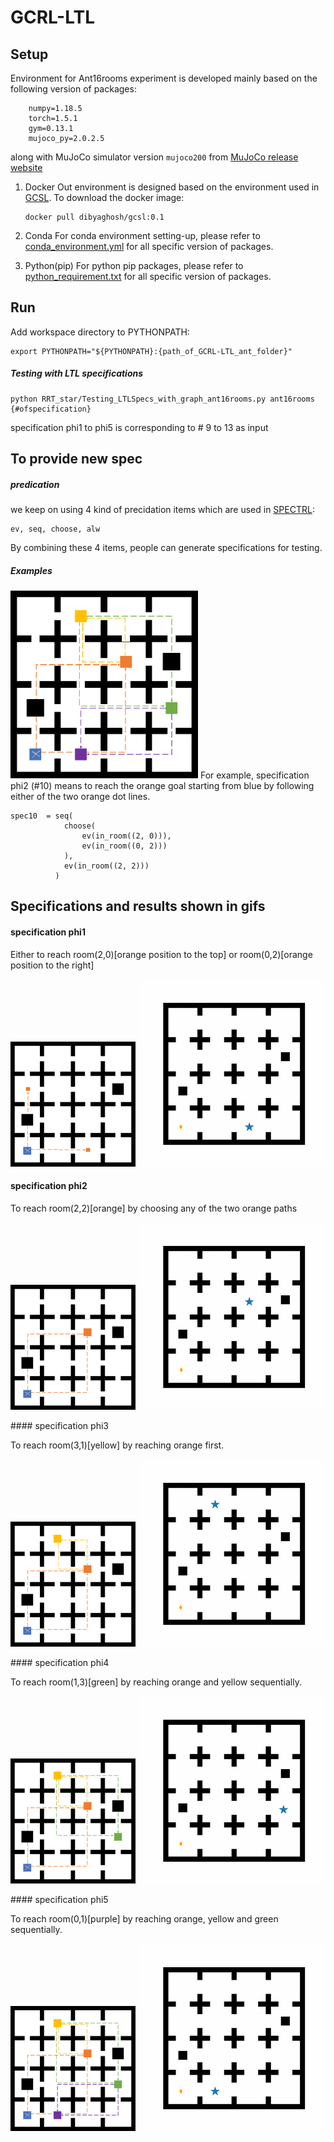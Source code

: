 # GCRL-LTL

## Setup

Environment for Ant16rooms experiment is developed mainly based on the following version of packages:
```
	numpy=1.18.5
	torch=1.5.1
	gym=0.13.1
	mujoco_py=2.0.2.5
```
along with MuJoCo simulator version `mujoco200` from [MuJoCo release website](https://www.roboti.us/download.html)

1. Docker
	Out environment is designed based on the environment used in [GCSL](https://github.com/dibyaghosh/gcsl). To download the docker image:
	
	```
	docker pull dibyaghosh/gcsl:0.1
	```
2. Conda
	For conda environment setting-up, please refer to [conda_environment.yml](.\ant\environment\conda_environment.yml) for all specific version of packages.
3. Python(pip)
	For python pip packages, please refer to [python_requirement.txt](.\ant\environment\python_requirement.txt) for all specific version of packages.
	
	
## Run

Add workspace directory to PYTHONPATH:
```
export PYTHONPATH="${PYTHONPATH}:{path_of_GCRL-LTL_ant_folder}"
```

##### Testing with LTL specifications

```
python RRT_star/Testing_LTLSpecs_with_graph_ant16rooms.py ant16rooms {#ofspecification}
```
specification phi1 to phi5 is corresponding to # 9 to 13 as input
## To provide new spec 

##### predication
we keep on using 4 kind of precidation items which are used in [SPECTRL](https://github.com/keyshor/spectrl_tool):
```
ev, seq, choose, alw
```
By combining these 4 items, people can generate specifications for testing.
##### Examples 
<img src="./ant/misc/ant16roomsspecs.png" alt="ant16rooms" width="300"/>
For example, specification phi2 (#10) means to reach the orange goal starting from blue by following either of the two orange dot lines.

```
spec10  = seq(
			choose(
            	ev(in_room((2, 0))),
            	ev(in_room((0, 2)))
         	),
         	ev(in_room((2, 2)))
          )
```

## Specifications and results shown in gifs

#### specification phi1

Either to reach room(2,0)[orange position to the top] or room(0,2)[orange position to the right]

<p float="left">
  <img src="./ant/misc/fig/phi1maze.png" alt="phi1maze" width="200"/>
  <img src="./ant/misc/gif/phi1.gif" alt="phi1" width="300"/>
</p>


#### specification phi2

To reach room(2,2)[orange] by choosing any of the two orange paths

<p float="left">
  <img src="./ant/misc/fig/phi2maze.png" alt="phi2maze" width="200"/>
  <img src="./ant/misc/gif/phi2.gif" alt="phi2" width="300"/>
</p>
#### specification phi3

To reach room(3,1)[yellow] by reaching orange first.

<p float="left">
  <img src="./ant/misc/fig/phi3maze.png" alt="phi3maze" width="200"/>
  <img src="./ant/misc/gif/phi3.gif" alt="phi3" width="300"/>
</p>
#### specification phi4

To reach room(1,3)[green] by reaching orange and yellow sequentially.

<p float="left">
  <img src="./ant/misc/fig/phi4maze.png" alt="phi4maze" width="200"/>
  <img src="./ant/misc/gif/phi4.gif" alt="phi4" width="300"/>
</p>
#### specification phi5

To reach room(0,1)[purple] by reaching orange, yellow and green sequentially.

<p float="left">
  <img src="./ant/misc/fig/phi5maze.png" alt="phi5maze" width="200"/>
  <img src="./ant/misc/gif/phi5.gif" alt="phi5" width="300"/>
</p>